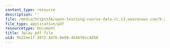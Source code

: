 ```yaml
---
content_type: resource
description: ''
file: /media/https%3A/open-learning-course-data-rc.s3.amazonaws.com/9-20-animal-behavior-fall-2013/9b23ee1f307244fb0e894646f0cc4d50_472249.pdf
file_type: application/pdf
resourcetype: Document
title: 3play pdf file
uid: 9b23ee1f-3072-44fb-0e89-4646f0cc4d50
---
```

